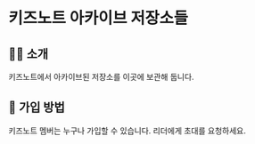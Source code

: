 # 키즈노트 아카이브 저장소들

## 🙋‍♀️ 소개
키즈노트에서 아카이브된 저장소를 이곳에 보관해 둡니다.

## 🌈 가입 방법
키즈노트 멤버는 누구나 가입할 수 있습니다.
리더에게 초대를 요청하세요.
